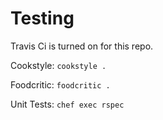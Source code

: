 # Testing

Travis Ci is turned on for this repo.

Cookstyle: `cookstyle .`

Foodcritic: `foodcritic .`

Unit Tests: `chef exec rspec`